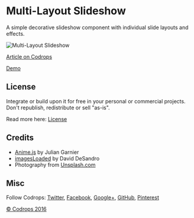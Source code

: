 # Multi-Layout Slideshow

A simple decorative slideshow component with individual slide layouts and effects. 

![Multi-Layout Slideshow](http://tympanus.net/codrops/wp-content/uploads/2016/07/MultiLayoutSlideshow_800x600.jpg)

[Article on Codrops](http://tympanus.net/codrops/?p=27363)

[Demo](http://tympanus.net/Development/MultiLayoutSlideshow/)

## License

Integrate or build upon it for free in your personal or commercial projects. Don't republish, redistribute or sell "as-is". 

Read more here: [License](http://tympanus.net/codrops/licensing/)

## Credits

- [Anime.js](http://anime-js.com/) by Julian Garnier
- [imagesLoaded](http://imagesloaded.desandro.com/) by David DeSandro
- Photography from [Unsplash.com](http://unsplash.com)

## Misc

Follow Codrops: [Twitter](http://www.twitter.com/codrops), [Facebook](http://www.facebook.com/pages/Codrops/159107397912), [Google+](https://plus.google.com/101095823814290637419), [GitHub](https://github.com/codrops), [Pinterest](http://www.pinterest.com/codrops/)

[© Codrops 2016](http://www.codrops.com)





